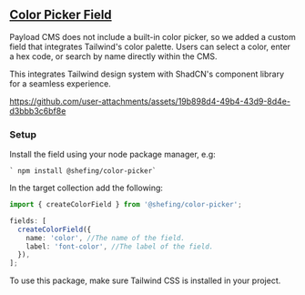## [Color Picker Field ](./src/index.ts)

Payload CMS does not include a built-in color picker, so we added a custom field that integrates Tailwind's color palette. Users can select a color, enter a hex code, or search by name directly within the CMS.

This integrates Tailwind design system with ShadCN's component library for a seamless experience.

https://github.com/user-attachments/assets/19b898d4-49b4-43d9-8d4e-d3bbb3c6bf8e

### Setup

Install the field using your node package manager, e.g:

    ` npm install @shefing/color-picker`

In the target collection add the following:

```typescript
import { createColorField } from '@shefing/color-picker';

fields: [
  createColorField({
    name: 'color', //The name of the field.
    label: 'font-color', //The label of the field.
  }),
];
```

To use this package, make sure Tailwind CSS is installed in your project.
